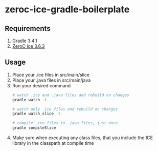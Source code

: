 # zeroc-ice-gradle-boilerplate

## Requirements
1. Gradle 3.4.1
2. [ZeroC Ice 3.6.3](https://zeroc.com/distributions/ice)

## Usage
1. Place your .ice files in src/main/slice
2. Place your .java files in src/main/java
3. Run your desired command
    ```sh
    # watch .ice and .java files and rebuild on changes
    gradle watch -t

    # watch only .ice files and rebuild on changes
    gradle watch_slice -t

    # compile .ice files to .java files, just once
    gradle compileSlice
    ```
4. Make sure when executing any class files, that you include the ICE library in the classpath at compile time